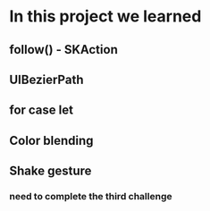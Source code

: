 # In this project we learned

## follow() - SKAction
## UIBezierPath
## for case let
## Color blending
## Shake gesture

### need to complete the third challenge